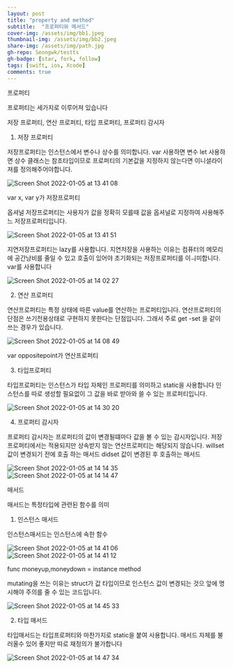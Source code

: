 ```yaml
---
layout: post
title: "property and method" 
subtitle:  "프로퍼티와 메서드"
cover-img: /assets/img/bb1.jpeg
thumbnail-img: /assets/img/bb2.jpeg
share-img: /assets/img/path.jpg
gh-repo: Seongwk/testts
gh-badge: [star, fork, follow]
tags: [swift, ios, Xcode]
comments: true
---
```



프로퍼티

프로퍼티는 세가지로 이루어져 있습니다

저장 프로퍼티, 연산 프로퍼티, 타입 프로퍼티, 프로퍼티 감시자



1. 저장 프로퍼티

저장프로퍼티는 인스턴스에서 변수나 상수를 의미합니다. var 사용하면 변수 let 사용하면 상수
클래스는 참조타입이므로 프로퍼티의 기본값을 지정하지 않는다면 이니셜라이져를 정의해주어야합니다. 

![Screen Shot 2022-01-05 at 13 41 08](https://user-images.githubusercontent.com/40172001/148168452-0e690dab-2cc5-4529-a0a1-8968c9490a59.png)

var x, var y가 저장프로퍼티


옵셔널 저장프로퍼티는 사용자가 값을 정확히 모를때 값을 옵셔널로 지정하여 사용해주느 저장프로퍼티입니다.

![Screen Shot 2022-01-05 at 13 41 51](https://user-images.githubusercontent.com/40172001/148168517-ed00d12c-d4e9-496b-afb2-2a7a7843b35d.png)


지연저장프로퍼티는 lazy를 사용합니다. 지연저장을 사용하는 이유는 컴퓨터의 메모리에 공간낭비를 줄일 수 있고 호출이 있어야 초기화되는 저장프로퍼티를 이ㅢ미합니다.
var를 사용합니다 

![Screen Shot 2022-01-05 at 14 02 27](https://user-images.githubusercontent.com/40172001/148168542-26261dbf-7e12-4524-9fae-852d4f91983b.png)



2. 연산 프로퍼티

연산프로퍼티는 특정 상태에 따른 value를 연산하는 프로퍼티입니다.
연산프로퍼티의 단점은 쓰기전용상태로 구현하지 못한다는 단점입니다. 그래서 주로 get -set 을 같이 쓰는 경우가 있습니다.

![Screen Shot 2022-01-05 at 14 08 49](https://user-images.githubusercontent.com/40172001/148168586-5b720a22-273f-4588-aec8-c266ce35e2ee.png)

var oppositepoint가 연산프로퍼티


3. 타입프로퍼티

타입프로퍼티는 인스턴스가 타입 자체인 프로퍼티를 의미하고 static을 사용합니다 인스턴스를 따로 생성할 필요없이 그 값을 바로 받아와 쓸 수 있는 프로퍼티입니다.

![Screen Shot 2022-01-05 at 14 30 20](https://user-images.githubusercontent.com/40172001/148168669-c0370e2e-dfb3-4486-8e1c-7c7ee4bda24e.png)



4. 프로퍼티 감시자

프로퍼티 감시자는 프로퍼티의 값이 변경될떄마다 값을 볼 수 있는 감시자입니다. 저장프로퍼티에서는 적용되지만 상속받지 않는 연산프로퍼티는 해당되지 않습니다.
willset 값이 변경되기 전에 호출 하는 매서드
didset 값이 변경된 후 호출하는 매서드

![Screen Shot 2022-01-05 at 14 14 35](https://user-images.githubusercontent.com/40172001/148168611-888cf0f2-09ed-423e-b50b-27cd51bf1be8.png)
![Screen Shot 2022-01-05 at 14 14 47](https://user-images.githubusercontent.com/40172001/148168651-4ae72f1f-8943-4134-8e96-57c83c5f0a31.png)




매서드

매서드는 특정타입에 관련된 함수를 의미



1. 인스턴스 매서드

인스턴스매서드는 인스턴스에 속한 함수

![Screen Shot 2022-01-05 at 14 41 06](https://user-images.githubusercontent.com/40172001/148168717-d298c10d-156e-4ec3-bafc-25f853a0f3a4.png)
![Screen Shot 2022-01-05 at 14 41 12](https://user-images.githubusercontent.com/40172001/148168730-461b67e6-19d1-4fdb-8815-434eb353ca12.png)

func moneyup,moneydown = instance method

mutating을 쓰는 이유는 struct가 값 타입이므로 인스턴스 값이 변경되는 것으 앞에 명시해야 주의를 줄 수 있는 코드입니다.

![Screen Shot 2022-01-05 at 14 45 33](https://user-images.githubusercontent.com/40172001/148168750-37b46cd9-8b64-40dd-a30d-55d06e943411.png)



2. 타입 매서드

타입매서드는 타입프로퍼티와 마찬가지로 static을 붙여 사용합니다.
매서드 자체를 불러올수 있어 좋지만 따로 재정의가 불가합니다

![Screen Shot 2022-01-05 at 14 47 34](https://user-images.githubusercontent.com/40172001/148168768-89b9d310-386d-457b-b274-b8dcf8123de0.png)
